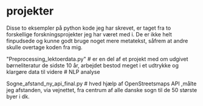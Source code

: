 # projekter
Disse to eksempler på python kode jeg har skrevet, er taget fra to forskellige forskningsprojekter jeg har været med i. 
De er ikke helt finpudsede og kunne godt bruge noget mere metatekst, såfrem at andre skulle overtage koden fra mig.

"Preprocessing_lektoerdata.py"  # er en del af et projekt med om udgivet børneliteratur de sidste 10 år, arbejdet bestod meget i et udtrykke og klargøre data til videre                                 # NLP analyse

Sogne_afstand_ny_api_final.py   # hved hjælp af OpenStreetsmaps API ,målte jeg afstanden, via vejnettet, fra centrum af alle danske sogn til de 50 største byer i dk.
